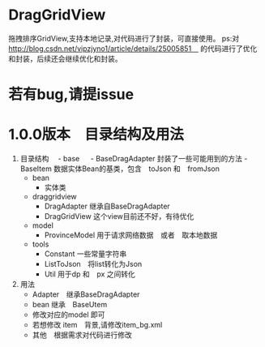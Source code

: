 # DragGridView
拖拽排序GridView,支持本地记录,对代码进行了封装，可直接使用。
ps:对 http://blog.csdn.net/vipzjyno1/article/details/25005851　
的代码进行了优化和封装，后续还会继续优化和封装。

# 若有bug,请提issue

# 1.0.0版本　目录结构及用法
 1. 目录结构
  　- base 
  　      - BaseDragAdapter 封装了一些可能用到的方法
         - BaseItem 数据实体Bean的基类，包含　toJson 和　fromJson
    - bean 
         - 实体类
    - draggridview
         - DragAdapter 继承自BaseDragAdapter
         - DragGridView 这个view目前还不好，有待优化
    - model
         - ProvinceModel 用于请求网络数据　或者　取本地数据
    - tools
         - Constant 一些常量字符串
         - ListToJson　将list转化为Json
         - Util 用于dp 和　px 之间转化
 2. 用法
    - Adapter　继承BaseDragAdapter
    - bean 继承　BaseUtem
    - 修改对应的model 即可
    - 若想修改 item　背景,请修改item_bg.xml
    - 其他　根据需求对代码进行修改

